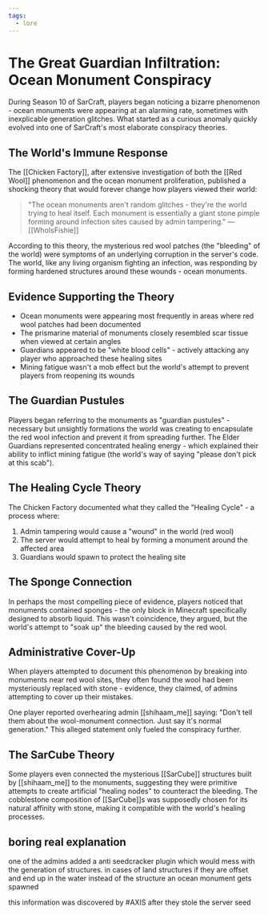 ```yaml
---
tags:
  - lore
---
```

# The Great Guardian Infiltration: Ocean Monument Conspiracy

During Season 10 of SarCraft, players began noticing a bizarre phenomenon - ocean monuments were appearing at an alarming rate, sometimes with inexplicable generation glitches. What started as a curious anomaly quickly evolved into one of SarCraft's most elaborate conspiracy theories.

## The World's Immune Response

The [[Chicken Factory]], after extensive investigation of both the [[Red Wool]] phenomenon and the ocean monument proliferation, published a shocking theory that would forever change how players viewed their world:

> "The ocean monuments aren't random glitches - they're the world trying to heal itself. Each monument is essentially a giant stone pimple forming around infection sites caused by admin tampering." —[[WhoIsFishie]]

According to this theory, the mysterious red wool patches (the "bleeding" of the world) were symptoms of an underlying corruption in the server's code. The world, like any living organism fighting an infection, was responding by forming hardened structures around these wounds - ocean monuments.

## Evidence Supporting the Theory

- Ocean monuments were appearing most frequently in areas where red wool patches had been documented
- The prismarine material of monuments closely resembled scar tissue when viewed at certain angles
- Guardians appeared to be "white blood cells" - actively attacking any player who approached these healing sites
- Mining fatigue wasn't a mob effect but the world's attempt to prevent players from reopening its wounds

## The Guardian Pustules

Players began referring to the monuments as "guardian pustules" - necessary but unsightly formations the world was creating to encapsulate the red wool infection and prevent it from spreading further. The Elder Guardians represented concentrated healing energy - which explained their ability to inflict mining fatigue (the world's way of saying "please don't pick at this scab").

## The Healing Cycle Theory

The Chicken Factory documented what they called the "Healing Cycle" - a process where:

1. Admin tampering would cause a "wound" in the world (red wool)
2. The server would attempt to heal by forming a monument around the affected area
3. Guardians would spawn to protect the healing site

## The Sponge Connection

In perhaps the most compelling piece of evidence, players noticed that monuments contained sponges - the only block in Minecraft specifically designed to absorb liquid. This wasn't coincidence, they argued, but the world's attempt to "soak up" the bleeding caused by the red wool.

## Administrative Cover-Up

When players attempted to document this phenomenon by breaking into monuments near red wool sites, they often found the wool had been mysteriously replaced with stone - evidence, they claimed, of admins attempting to cover up their mistakes.

One player reported overhearing admin [[shihaam_me]] saying: "Don't tell them about the wool-monument connection. Just say it's normal generation." This alleged statement only fueled the conspiracy further.

## The SarCube Theory

Some players even connected the mysterious [[SarCube]] structures built by [[shihaam_me]] to the monuments, suggesting they were primitive attempts to create artificial "healing nodes" to counteract the bleeding. The cobblestone composition of [[SarCube]]s was supposedly chosen for its natural affinity with stone, making it compatible with the world's healing processes.


## boring real explanation
one of the admins added a anti seedcracker plugin which would mess with the generation of structures. in cases of land structures if they are offset and end up in the water instead of the structure an ocean monument gets spawned 

this information was discovered by #AXIS after they stole the server seed
